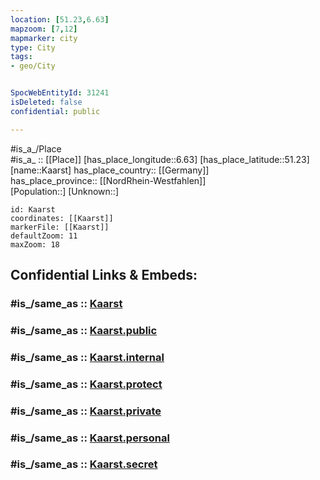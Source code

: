 ```yaml
---
location: [51.23,6.63] 
mapzoom: [7,12] 
mapmarker: city 
type: City
tags:
- geo/City


SpocWebEntityId: 31241
isDeleted: false
confidential: public

---
```

#is_a_/Place  
#is_a_ :: [[Place]] 
[has_place_longitude::6.63] 
[has_place_latitude::51.23] 
[name::Kaarst] 
has_place_country:: [[Germany]]  
has_place_province:: [[NordRhein-Westfahlen]]  
[Population::] 
[Unknown::] 


```leaflet
id: Kaarst
coordinates: [[Kaarst]] 
markerFile: [[Kaarst]] 
defaultZoom: 11 
maxZoom: 18
```


## Confidential Links & Embeds: 

### #is_/same_as :: [Kaarst](/_Standards/Earth/Continent/Europe/Europe~Central/Germany/Germany~West/Nordrhein-Westfalen/counties~NW/Rhein-Kreis_Neuss/cities~Rhein-Kreis_Neuss/Kaarst.md) 

### #is_/same_as :: [Kaarst.public](/_public/Earth/Continent/Europe/Europe~Central/Germany/Germany~West/Nordrhein-Westfalen/counties~NW/Rhein-Kreis_Neuss/cities~Rhein-Kreis_Neuss/Kaarst.public.md) 

### #is_/same_as :: [Kaarst.internal](/_internal/Earth/Continent/Europe/Europe~Central/Germany/Germany~West/Nordrhein-Westfalen/counties~NW/Rhein-Kreis_Neuss/cities~Rhein-Kreis_Neuss/Kaarst.internal.md) 

### #is_/same_as :: [Kaarst.protect](/_protect/Earth/Continent/Europe/Europe~Central/Germany/Germany~West/Nordrhein-Westfalen/counties~NW/Rhein-Kreis_Neuss/cities~Rhein-Kreis_Neuss/Kaarst.protect.md) 

### #is_/same_as :: [Kaarst.private](/_private/Earth/Continent/Europe/Europe~Central/Germany/Germany~West/Nordrhein-Westfalen/counties~NW/Rhein-Kreis_Neuss/cities~Rhein-Kreis_Neuss/Kaarst.private.md) 

### #is_/same_as :: [Kaarst.personal](/_personal/Earth/Continent/Europe/Europe~Central/Germany/Germany~West/Nordrhein-Westfalen/counties~NW/Rhein-Kreis_Neuss/cities~Rhein-Kreis_Neuss/Kaarst.personal.md) 

### #is_/same_as :: [Kaarst.secret](/_secret/Earth/Continent/Europe/Europe~Central/Germany/Germany~West/Nordrhein-Westfalen/counties~NW/Rhein-Kreis_Neuss/cities~Rhein-Kreis_Neuss/Kaarst.secret.md)

